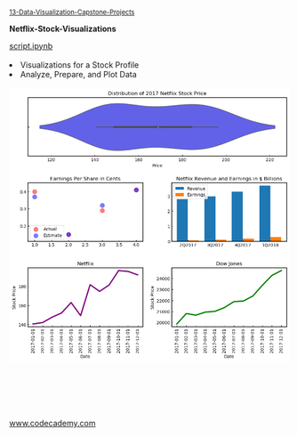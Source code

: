 <sub><a href="https://github.com/stefanm-git/Data-Science/tree/master/13-Data-Visualization-Capstone-Projects">13-Data-Visualization-Capstone-Projects</a></sub>

**Netflix-Stock-Visualizations**

<div style="float:left">
<a href="netflix_visualizations_project.ipynb">
script.ipynb </a></br></br>
<li>Visualizations for a Stock Profile</li>
<li>Analyze, Prepare, and Plot Data</li></br>
<img src="netflix_visualizations_project.png" alt="img" width="700px" "></br></br>

</br></br></br></br>
www.codecademy.com
